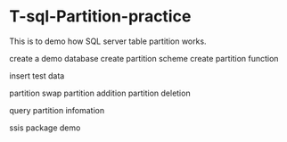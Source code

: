 # T-sql-Partition-practice
This is to demo how SQL server table partition works.

create a demo database
create partition scheme
create partition function

insert test data

partition swap
partition addition
partition deletion

query partition infomation

ssis package demo



